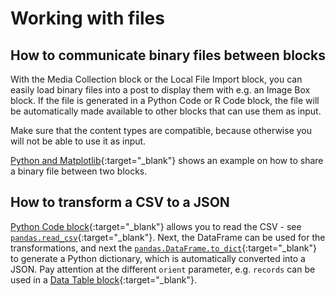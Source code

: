 # Working with files

## How to communicate binary files between blocks

With the Media Collection block or the Local File Import block, you can easily load binary files into a post to display them with e.g. an Image Box block.
If the file is generated in a Python Code or R Code block, the file will be automatically made available to other blocks that can use them as input.

Make sure that the content types are compatible, because otherwise you will not be able to use it as input.

[Python and Matplotlib](https://inseri.swiss/2023/06/python-and-matplotlib/){:target="\_blank"} shows an example on how to share a binary file between two blocks.

## How to transform a CSV to a JSON

[Python Code block](../blocks/python.md){:target="\_blank"} allows you to read the CSV - see [`pandas.read_csv`](https://pandas.pydata.org/docs/reference/api/pandas.read_csv.html#pandas-read-csv){:target="\_blank"}. Next, the DataFrame can be used for the transformations, and next the [`pandas.DataFrame.to_dict`](https://pandas.pydata.org/docs/reference/api/pandas.DataFrame.to_dict.html#pandas.DataFrame.to_dict){:target="\_blank"} to generate a Python dictionary, which is automatically converted into a JSON. Pay attention at the different `orient` parameter, e.g. `records` can be used in a [Data Table block](../blocks/dataTable.md){:target="\_blank"}.
